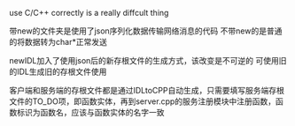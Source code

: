 use C/C++ correctly is a really diffcult thing

带new的文件夹是使用了json序列化数据传输网络消息的代码
不带new的是普通的将数据转为char*正常发送

newIDL加入了使用json后的新存根文件的生成方式，该改变是不可逆的
可使用旧的IDL生成旧的存根文件使用

客户端和服务端的存根文件都是通过IDLtoCPP自动生成，只需要填写服务端存根文件的TO_DO项，即函数实体，再到server.cpp的服务注册模块中注册函数，函数标识为函数名，应该与函数实体的名字一致
